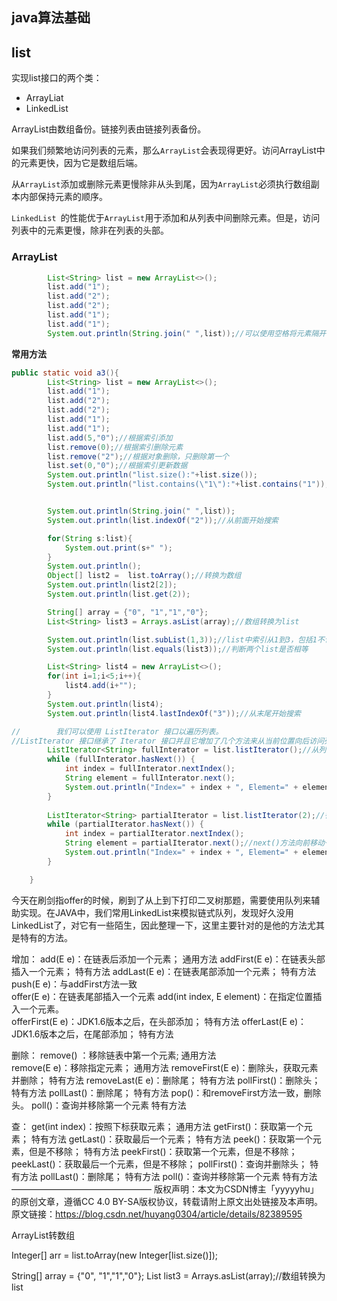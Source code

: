 ## java算法基础

## list

实现list接口的两个类：

- ArrayLiat
- LinkedList

ArrayList由数组备份。链接列表由链接列表备份。

如果我们频繁地访问列表的元素，那么` ArrayList `会表现得更好。访问ArrayList中的元素更快，因为它是数组后端。

从` ArrayList `添加或删除元素更慢除非从头到尾，因为` ArrayList `必须执行数组副本内部保持元素的顺序。

`LinkedList `的性能优于` ArrayList `用于添加和从列表中间删除元素。但是，访问列表中的元素更慢，除非在列表的头部。

### ArrayList

```java
		List<String> list = new ArrayList<>();
        list.add("1");
        list.add("2");
        list.add("2");
        list.add("1");
        list.add("1");
        System.out.println(String.join(" ",list));//可以使用空格将元素隔开 1 2 2 1 1
```

**常用方法**

```java
public static void a3(){
        List<String> list = new ArrayList<>();
        list.add("1");
        list.add("2");
        list.add("2");
        list.add("1");
        list.add("1");
        list.add(5,"0");//根据索引添加
        list.remove(0);//根据索引删除元素
        list.remove("2");//根据对象删除，只删除第一个
        list.set(0,"0");//根据索引更新数据
        System.out.println("list.size():"+list.size());
        System.out.println("list.contains(\"1\"):"+list.contains("1"));//是否包含某个元素


        System.out.println(String.join(" ",list));
        System.out.println(list.indexOf("2"));//从前面开始搜索

        for(String s:list){
            System.out.print(s+" ");
        }
        System.out.println();
        Object[] list2 =  list.toArray();//转换为数组
        System.out.println(list2[2]);
        System.out.println(list.get(2));

        String[] array = {"0", "1","1","0"};
        List<String> list3 = Arrays.asList(array);//数组转换为list

        System.out.println(list.subList(1,3));//list中索引从1到3，包括1不包括3
        System.out.println(list.equals(list3));//判断两个list是否相等

        List<String> list4 = new ArrayList<>();
        for(int i=1;i<5;i++){
            list4.add(i+"");
        }
        System.out.println(list4);
        System.out.println(list4.lastIndexOf("3"));//从末尾开始搜索

//        我们可以使用 ListIterator 接口以遍历列表。
//ListIterator 接口继承了 Iterator 接口并且它增加了几个方法来从当前位置向后访问列表中的元素。
        ListIterator<String> fullInterator = list.listIterator();//从列表中获取列表迭代器
        while (fullInterator.hasNext()) {
            int index = fullInterator.nextIndex();
            String element = fullInterator.next();
            System.out.println("Index=" + index + ", Element=" + element);
        }
        
        ListIterator<String> partialIterator = list.listIterator(2);//得到正向从2开始的迭代器
        while (partialIterator.hasNext()) {
            int index = partialIterator.nextIndex();
            String element = partialIterator.next();//next()方法向前移动一个索引，而 previous()方法向后移动一个索引。
            System.out.println("Index=" + index + ", Element=" + element);
        }

    }
```

今天在刷剑指offer的时候，刷到了从上到下打印二叉树那题，需要使用队列来辅助实现。在JAVA中，我们常用LinkedList来模拟链式队列，发现好久没用LinkedList了，对它有一些陌生，因此整理一下，这里主要针对的是他的方法尤其是特有的方法。

增加：
add(E e)：在链表后添加一个元素；   通用方法
addFirst(E e)：在链表头部插入一个元素；  特有方法
addLast(E e)：在链表尾部添加一个元素；  特有方法
push(E e)：与addFirst方法一致  
offer(E e)：在链表尾部插入一个元素                                                                                                                                                  add(int index, E element)：在指定位置插入一个元素。      
offerFirst(E e)：JDK1.6版本之后，在头部添加； 特有方法                                                                                                         offerLast(E e)：JDK1.6版本之后，在尾部添加； 特有方法

删除：
remove() ：移除链表中第一个元素;    通用方法  
remove(E e)：移除指定元素；   通用方法
removeFirst(E e)：删除头，获取元素并删除；  特有方法
removeLast(E e)：删除尾；  特有方法
pollFirst()：删除头；  特有方法
pollLast()：删除尾；  特有方法
pop()：和removeFirst方法一致，删除头。 
poll()：查询并移除第一个元素     特有方法    

查：
get(int index)：按照下标获取元素；  通用方法
getFirst()：获取第一个元素；  特有方法
getLast()：获取最后一个元素； 特有方法
peek()：获取第一个元素，但是不移除；  特有方法
peekFirst()：获取第一个元素，但是不移除； 
peekLast()：获取最后一个元素，但是不移除；
pollFirst()：查询并删除头；  特有方法
pollLast()：删除尾；  特有方法
poll()：查询并移除第一个元素     特有方法
————————————————
版权声明：本文为CSDN博主「yyyyyhu」的原创文章，遵循CC 4.0 BY-SA版权协议，转载请附上原文出处链接及本声明。
原文链接：https://blog.csdn.net/huyang0304/article/details/82389595

ArrayList转数组

  Integer[] arr = list.toArray(new Integer[list.size()]);

  String[] array = {"0", "1","1","0"};
   List<String> list3 = Arrays.asList(array);//数组转换为list